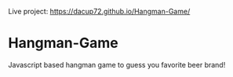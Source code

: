 Live project: https://dacup72.github.io/Hangman-Game/


# Hangman-Game
Javascript based hangman game to guess you favorite beer brand!